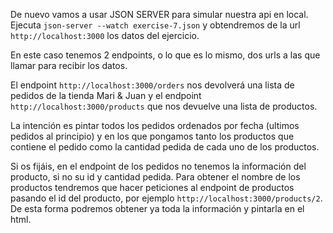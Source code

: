 De nuevo vamos a usar JSON SERVER para simular nuestra api en local. Ejecuta ``json-server --watch exercise-7.json`` y obtendremos de la url `http://localhost:3000` los datos del ejercicio.

En este caso tenemos 2 endpoints, o lo que es lo mismo, dos urls a las que llamar para recibir los datos.

El endpoint `http://localhost:3000/orders` nos devolverá una lista de pedidos de la tienda Mari & Juan y el endpoint `http://localhost:3000/products` que nos devuelve una lista de productos.

La intención es pintar todos los pedidos ordenados por fecha (ultimos pedidos al principio) y en los que pongamos tanto los productos que contiene el pedido como la cantidad pedida de cada uno de los productos.

Si os fijáis, en el endpoint de los pedidos no tenemos la información del producto, si no su id y cantidad pedida. Para obtener el nombre de los productos tendremos que hacer peticiones al endpoint de productos pasando el id del producto, por ejemplo ``http://localhost:3000/products/2``. De esta forma podremos obtener ya toda la información y pintarla en el html.
